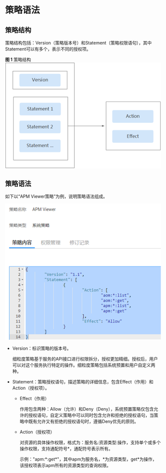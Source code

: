 # 策略语法<a name="apm_02_0056"></a>

## 策略结构<a name="section288612412511"></a>

策略结构包括：Version（策略版本号）和Statement（策略权限语句），其中Statement可以有多个，表示不同的授权项。

**图 1**  策略结构<a name="fig189443110402"></a>  
![](figures/策略结构.png "策略结构")

## 策略语法<a name="section5516145582714"></a>

如下以“APM Viewer策略”为例，说明策略语法组成。

![](figures/zh-cn_image_0193936949.png)

-   Version：标识策略的版本号。

    细粒度策略基于服务的API接口进行权限拆分，授权更加精细。授权后，用户可以对这个服务执行特定的操作。细粒度策略包括系统预置和用户自定义两种。

-   Statement：策略授权语句，描述策略的详细信息，包含Effect（作用）和Action（授权项）。
    -   Effect（作用）

        作用包含两种：Allow（允许）和Deny（Deny），系统预置策略仅包含允许的授权语句，自定义策略中可以同时包含允许和拒绝的授权语句，当策略中既有允许又有拒绝的授权语句时，遵循Deny优先的原则。

    -   Action（授权项）

        对资源的具体操作权限，格式为：服务名:资源类型:操作，支持单个或多个操作权限，支持通配符号\*，通配符号表示所有。

        示例："apm:\*:get\*"，其中apm为服务名，\*为资源类型，get\*为操作，该授权项表示apm所有的资源类型的查询权限。




